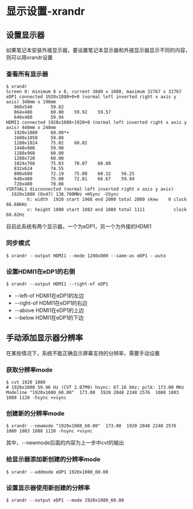 显示设置-xrandr
===

## 设置显示器
如果笔记本安装外接显示器，要设置笔记本显示器和外接显示器显示不同的内容，则可以用xrandr设置

### 查看所有显示器
```shell
$ xrandr
Screen 0: minimum 8 x 8, current 3840 x 1080, maximum 32767 x 32767
eDP1 connected 1920x1080+0+0 (normal left inverted right x axis y axis) 340mm x 190mm
   960x540       59.82  
   864x486       60.00    59.92    59.57  
   640x480       59.94  
HDMI1 connected 1920x1080+1920+0 (normal left inverted right x axis y axis) 440mm x 240mm
   1920x1080     60.00*+
   1680x1050     59.88  
   1280x1024     75.02    60.02  
   1440x900      59.90  
   1280x960      60.00  
   1280x720      60.00  
   1024x768      75.03    70.07    60.00  
   832x624       74.55  
   800x600       72.19    75.00    60.32    56.25  
   640x480       75.00    72.81    66.67    59.94  
   720x400       70.08  
VIRTUAL1 disconnected (normal left inverted right x axis y axis)
  1920x1080 (0x47) 138.700MHz +HSync -VSync
        h: width  1920 start 1968 end 2000 total 2080 skew    0 clock  66.68KHz
        v: height 1080 start 1083 end 1088 total 1111           clock  60.02Hz
```

目前此系统有两个显示器，一个为eDP1，另一个为外接的HDMI1

### 同步模式
```
$ xrandr --output HDMI1 --mode 1280x800 --same-as eDP1 --auto
```

### 设置HDMI1在eDP1的右侧
```shell
$ xrandr --output HDMI1 --right-of eDP1
```

* --left-of HDMI1在eDP1的左边
* --right-of HDMI1在eDP1的右边
* --above HDMI1在eDP1的上边
* --below HDMI1在eDP1的下边

## 手动添加显示器分辨率
在某些情况下，系统不能正确显示屏幕支持的分辨率，需要手动设置

### 获取分辨率mode
```shell
$ cvt 1920 1080
# 1920x1080 59.96 Hz (CVT 2.07M9) hsync: 67.16 kHz; pclk: 173.00 MHz
Modeline "1920x1080_60.00"  173.00  1920 2048 2248 2576  1080 1083 1088 1120 -hsync +vsync
```

### 创建新的分辨率mode
```shell
$ xrandr --newmode "1920x1080_60.00"  173.00  1920 2048 2248 2576  1080 1083 1088 1120 -hsync +vsync
```

其中，--newmode后面的内容为上一步中cvt的输出

### 给显示器添加新创建的分辨率mode
```shell
$ xrandr --addmode eDP1 1920x1080_60.00
```

### 设置显示器使用新创建的分辨率
```shell
$ xrandr --output eDP1 --mode 1920x1080_60.00
```